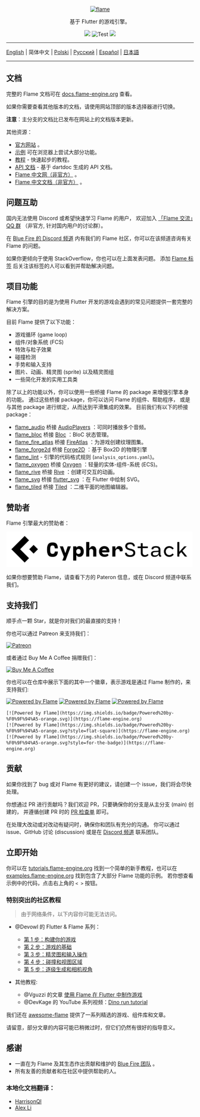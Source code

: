 <!-- markdownlint-disable MD013 -->
<p align="center">
  <a href="https://flame-engine.org">
    <img alt="flame" width="200px" src="https://user-images.githubusercontent.com/6718144/101553774-3bc7b000-39ad-11eb-8a6a-de2daa31bd64.png">
  </a>
</p>

<p align="center">
基于 Flutter 的游戏引擎。
</p>

<p align="center">
  <a title="Pub" href="https://pub.flutter-io.cn/packages/flame" ><img src="https://img.shields.io/pub/v/flame.svg?style=popout" /></a>
  <img src="https://github.com/flame-engine/flame/workflows/cicd/badge.svg?branch=main&event=push" alt="Test" />
  <a title="Discord" href="https://discord.gg/pxrBmy4" ><img src="https://img.shields.io/discord/509714518008528896.svg" /></a>
</p>
<!-- markdownlint-enable MD013 -->

---

[English](/README.md) | 简体中文 | [Polski](/i18n/README-PL.md) | [Русский](/i18n/README-RU.md) | [Español](/i18n/README-ES.md) | [日本語](/i18n/README-JA.md)

---

## 文档

完整的 Flame 文档可在 [docs.flame-engine.org](https://docs.flame-engine.org/) 查看。

如果你需要查看其他版本的文档，请使用网站顶部的版本选择器进行切换。

**注意**：主分支的文档比已发布在网站上的文档版本更新。

其他资源：
 - [官方网站](https://flame-engine.org/) 。
 - [示例](https://examples.flame-engine.org/) 可在浏览器上尝试大部分功能。
 - [教程](https://tutorials.flame-engine.org/) - 快速起步的教程。
 - [API 文档](https://pub.flutter-io.cn/documentation/flame/latest/) - 基于 dartdoc 生成的 API 文档。
 - [Flame 中文网（非官方）](https://www.flame-cn.com/) 。
 - [Flame 中文文档（非官方）](https://docs.flame-cn.com/) 。

## 问题互助

国内无法使用 Discord 或希望快速学习 Flame 的用户，
欢迎加入 [「Flame 交流」QQ 群](https://jq.qq.com/?_wv=1027&k=5ETLFm3)
（非官方, 针对国内用户的讨论群）。

在 [Blue Fire 的 Discord 频道](https://discord.gg/5unKpdQD78)
内有我们的 Flame 社区，你可以在该频道咨询有关 Flame 的问题。

如果你更倾向于使用 StackOverflow，你也可以在上面发表问题。
添加 [Flame 标签](https://stackoverflow.com/questions/tagged/flame)
后关注该标签的人可以看到并帮助解决问题。

## 项目功能

Flame 引擎的目的是为使用 Flutter 开发的游戏会遇到的常见问题提供一套完整的解决方案。

目前 Flame 提供了以下功能：

- 游戏循环 (game loop)
- 组件/对象系统 (FCS)
- 特效与粒子效果
- 碰撞检测
- 手势和输入支持
- 图片、动画、精灵图 (sprite) 以及精灵图组
- 一些简化开发的实用工具类

除了以上的功能以外，你可以使用一些桥接 Flame 的 package 来增强引擎本身的功能。
通过这些桥接 package，你可以访问 Flame 的组件、帮助程序，
或是与其他 package 进行绑定，从而达到平滑集成的效果。
目前我们有以下的桥接 package：

- [flame_audio](https://github.com/flame-engine/flame/tree/main/packages/flame_audio) 桥接
  [AudioPlayers](https://github.com/bluefireteam/audioplayers) ：可同时播放多个音频。
- [flame_bloc](https://github.com/flame-engine/flame/tree/main/packages/flame_bloc) 桥接
  [Bloc](https://github.com/felangel/bloc) ：BloC 状态管理。
- [flame_fire_atlas](https://github.com/flame-engine/flame/tree/main/packages/flame_fire_atlas) 桥接
  [FireAtlas](https://github.com/flame-engine/fire-atlas) ：为游戏创建纹理图集。
- [flame_forge2d](https://github.com/flame-engine/flame/tree/main/packages/flame_forge2d) 桥接
  [Forge2D](https://github.com/flame-engine/forge2d) ：基于 Box2D 的物理引擎
- [flame_lint](https://github.com/flame-engine/flame/tree/main/packages/flame_lint) -
  引擎的代码格式规则 (`analysis_options.yaml`)。
- [flame_oxygen](https://github.com/flame-engine/flame/tree/main/packages/flame_oxygen) 桥接
  [Oxygen](https://github.com/flame-engine/oxygen) ：轻量的实体-组件-系统 (ECS)。
- [flame_rive](https://github.com/flame-engine/flame/tree/main/packages/flame_rive) 桥接
  [Rive](https://rive.app/) ：创建可交互的动画。
- [flame_svg](https://github.com/flame-engine/flame/tree/main/packages/flame_svg) 桥接
  [flutter_svg](https://github.com/dnfield/flutter_svg) ：在 Flutter 中绘制 SVG。
- [flame_tiled](https://github.com/flame-engine/flame/tree/main/packages/flame_tiled) 桥接
  [Tiled](https://www.mapeditor.org/) ：二维平面的地图编辑器。

## 赞助者

Flame 引擎最大的赞助者：

[![Cypher Stack](https://raw.githubusercontent.com/flame-engine/flame/main/media/logo_cypherstack.png)](https://cypherstack.com/)

如果你想要赞助 Flame，请查看下方的 Pateron 信息，或在 Discord 频道中联系我们。

## 支持我们

顺手点一颗 Star，就是你对我们的最直接的支持！

你也可以通过 Patreon 来支持我们：

[![Patreon](https://c5.patreon.com/external/logo/become_a_patron_button.png)](https://www.patreon.com/bluefireoss)

或者通过 Buy Me A Coffee 捐赠我们：

[![Buy Me A Coffee](https://user-images.githubusercontent.com/835641/60540201-fcd7fa00-9ce4-11e9-87ec-1e98568e9f58.png)](https://www.buymeacoffee.com/bluefire)

你也可以在仓库中展示下面的其中一个徽章，表示游戏是通过 Flame 制作的，来支持我们:

[![Powered by Flame](https://img.shields.io/badge/Powered%20by-%F0%9F%94%A5-orange.svg)](https://flame-engine.org)
[![Powered by Flame](https://img.shields.io/badge/Powered%20by-%F0%9F%94%A5-orange.svg?style=flat-square)](https://flame-engine.org)
[![Powered by Flame](https://img.shields.io/badge/Powered%20by-%F0%9F%94%A5-orange.svg?style=for-the-badge)](https://flame-engine.org)

```
[![Powered by Flame](https://img.shields.io/badge/Powered%20by-%F0%9F%94%A5-orange.svg)](https://flame-engine.org)
[![Powered by Flame](https://img.shields.io/badge/Powered%20by-%F0%9F%94%A5-orange.svg?style=flat-square)](https://flame-engine.org)
[![Powered by Flame](https://img.shields.io/badge/Powered%20by-%F0%9F%94%A5-orange.svg?style=for-the-badge)](https://flame-engine.org)
```

## 贡献

如果你找到了 bug 或对 Flame 有更好的建议，请创建一个 issue，我们将会尽快处理。

你想通过 PR 进行贡献吗？我们欢迎 PR，只要确保你的分支是从主分支 (main) 创建的，
并遵循创建 PR 时的 [PR 检查单](/.github/pull_request_template.md) 即可。

在处理大改动或对改动有疑问时，确保你和团队有充分的沟通。
你可以通过 issue、GitHub 讨论 (discussion) 或是在
[Discord 频道](https://discord.gg/pxrBmy4) 联系团队。

## 立即开始

你可以在 [tutorials.flame-engine.org](https://tutorials.flame-engine.org)
找到一个简单的新手教程，也可以在 [examples.flame-engine.org](https://examples.flame-engine.org)
找到包含了大部分 Flame 功能的示例。
若你想查看示例中的代码，点击右上角的 `< >` 按钮。

### 特别突出的社区教程

> 由于网络条件，以下内容你可能无法访问。

- @Devowl 的 Flutter & Flame 系列：
  - [第 1 步：构建你的游戏](https://medium.com/flutter-community/flutter-flame-step-1-create-your-game-b3b6ee387d77)
  - [第 2 步：游戏的基础](https://medium.com/flutter-community/flutter-flame-step-2-game-basics-48b4493424f3)
  - [第 3 步：精灵图和输入操作](https://blog.devowl.de/flutter-flame-step-3-sprites-and-inputs-7ca9cc7c8b91)
  - [第 4 步：碰撞和视图区域](https://blog.devowl.de/flutter-flame-step-4-collisions-viewport-ff2da048e3a6)
  - [第 5 步：逐级生成和相机视角](https://blog.devowl.de/flutter-flame-step-5-level-generation-camera-62a060a286e3)

- 其他教程:
  - @Vguzzi 的文章 [使用 Flame 在 Flutter 中制作游戏](https://www.raywenderlich.com/27407121-building-games-in-flutter-with-flame-getting-started)
  - @DevKage 的 YouTube 系列视频：[Dino run tutorial](https://www.youtube.com/playlist?list=PLiZZKL9HLmWOmQgYxWHuOHOWsUUlhCCOY)

我们还在 [awesome-flame](https://github.com/flame-engine/awesome-flame)
提供了一系列精选的游戏、组件库和文章。

请留意，部分文章的内容可能已稍微过时，但它们仍然有很好的指导意义。

## 感谢

 * 一直在为 Flame 及其生态作出贡献和维护的 [Blue Fire 团队](https://github.com/orgs/bluefireteam/people) 。
 * 所有友善的贡献者和在社区中提供帮助的人。

### 本地化文档翻译：
 * [HarrisonQI](https://github.com/HarrisonQi)
 * [Alex Li](https://github.com/AlexV525)
